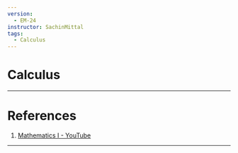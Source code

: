 ```yaml
---
version:
  - EM-24
instructor: SachinMittal
tags:
  - Calculus
---
```

# Calculus



---

# References
1. [Mathematics I - YouTube](https://www.youtube.com/playlist?list=PLbMVogVj5nJTEKLskRzwSJeD4KqXIWAbu)

---
